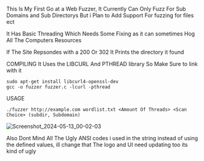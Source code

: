 This Is My First Go at a Web Fuzzer, It Currently Can Only Fuzz For Sub Domains and Sub Directorys But i Plan to Add Support For fuzzing for files ect


It Has Basic Threading Which Needs Some Fixing as it can sometimes Hog All The Computers Resources

If The Site Repsondes with a 200 Or 302 It Prints the directory it found


COMPILING
It Uses the LIBCURL And PTHREAD library So Make Sure to link with it
  
    sudo apt-get install libcurl4-openssl-dev
    gcc -o fuzzer fuzzer.c -lcurl -pthread
USAGE

    ./fuzzer http://example.com wordlist.txt <Amount Of Threads> <Scan Choice> (subdir, Subdomain)

![Screenshot_2024-05-13_00-02-03](https://github.com/zevuxo1/ASM-C-Low-level-Practice/assets/155918223/e5252c14-589e-41d7-a907-0086b501dd6e)

Also Dont Mind All The Ugly ANSI codes i used in the string instead of using the defined values, ill change that
The logo and UI need updating too its kind of ugly
